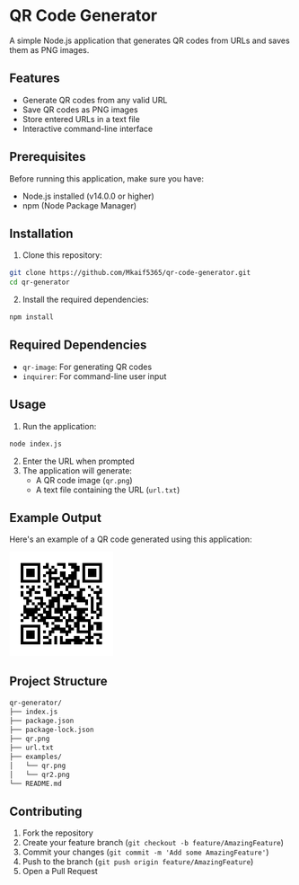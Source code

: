 # QR Code Generator

A simple Node.js application that generates QR codes from URLs and saves them as PNG images.

## Features

- Generate QR codes from any valid URL
- Save QR codes as PNG images
- Store entered URLs in a text file
- Interactive command-line interface

## Prerequisites

Before running this application, make sure you have:
- Node.js installed (v14.0.0 or higher)
- npm (Node Package Manager)

## Installation

1. Clone this repository:
```bash
git clone https://github.com/Mkaif5365/qr-code-generator.git
cd qr-generator
```

2. Install the required dependencies:
```bash
npm install
```

## Required Dependencies

- `qr-image`: For generating QR codes
- `inquirer`: For command-line user input

## Usage

1. Run the application:
```bash
node index.js
```

2. Enter the URL when prompted
3. The application will generate:
   - A QR code image (`qr.png`)
   - A text file containing the URL (`url.txt`)

## Example Output

Here's an example of a QR code generated using this application:

![Example QR Code](./Examples/qr.png)

## Project Structure

```
qr-generator/
├── index.js
├── package.json
├── package-lock.json
├── qr.png
├── url.txt
├── examples/
│   └── qr.png
│   └── qr2.png
└── README.md
```

## Contributing

1. Fork the repository
2. Create your feature branch (`git checkout -b feature/AmazingFeature`)
3. Commit your changes (`git commit -m 'Add some AmazingFeature'`)
4. Push to the branch (`git push origin feature/AmazingFeature`)
5. Open a Pull Request
